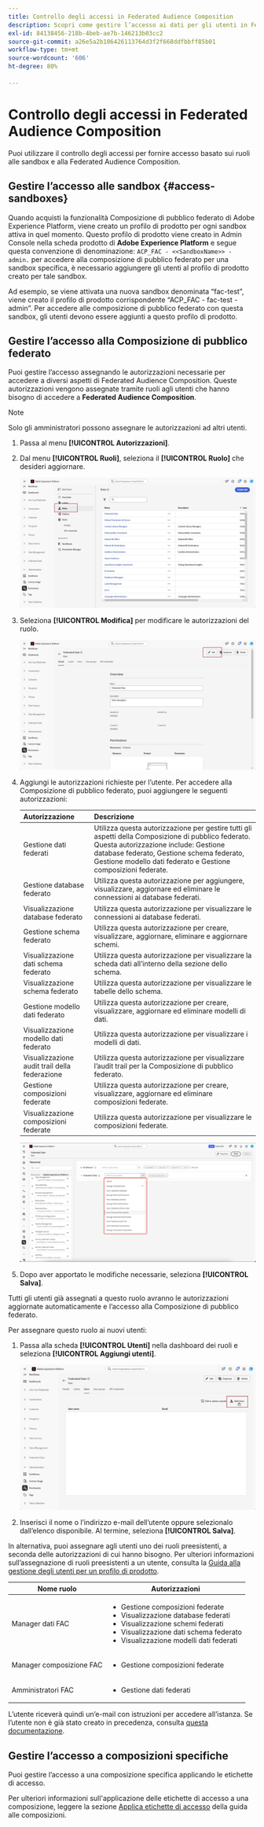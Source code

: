 ```yaml
---
title: Controllo degli accessi in Federated Audience Composition
description: Scopri come gestire l’accesso ai dati per gli utenti in Federated Audience Composition.
exl-id: 84138456-218b-4beb-ae7b-146213b03cc2
source-git-commit: a26e5a2b106426113764d3f2f668ddfbbff85b01
workflow-type: tm+mt
source-wordcount: '606'
ht-degree: 80%

---
```


# Controllo degli accessi in Federated Audience Composition

Puoi utilizzare il controllo degli accessi per fornire accesso basato sui ruoli alle sandbox e alla Federated Audience Composition.

## Gestire l’accesso alle sandbox {#access-sandboxes}

Quando acquisti la funzionalità Composizione di pubblico federato di Adobe Experience Platform, viene creato un profilo di prodotto per ogni sandbox attiva in quel momento. Questo profilo di prodotto viene creato in Admin Console nella scheda prodotto di **Adobe Experience Platform** e segue questa convenzione di denominazione: `ACP_FAC - <<SandboxName>> - admin.` per accedere alla composizione di pubblico federato per una sandbox specifica, è necessario aggiungere gli utenti al profilo di prodotto creato per tale sandbox.

Ad esempio, se viene attivata una nuova sandbox denominata “fac-test”, viene creato il profilo di prodotto corrispondente “ACP_FAC - fac-test - admin”. Per accedere alle composizione di pubblico federato con questa sandbox, gli utenti devono essere aggiunti a questo profilo di prodotto.

## Gestire l’accesso alla Composizione di pubblico federato

Puoi gestire l’accesso assegnando le autorizzazioni necessarie per accedere a diversi aspetti di Federated Audience Composition. Queste autorizzazioni vengono assegnate tramite ruoli agli utenti che hanno bisogno di accedere a **Federated Audience Composition**.

>[!NOTE]
>
>Solo gli amministratori possono assegnare le autorizzazioni ad altri utenti.

1. Passa al menu **[!UICONTROL Autorizzazioni]**.
1. Dal menu **[!UICONTROL Ruoli]**, seleziona il **[!UICONTROL Ruolo]** che desideri aggiornare.

   ![](assets/access_fda_1.png)

1. Seleziona **[!UICONTROL Modifica]** per modificare le autorizzazioni del ruolo.

   ![](assets/access_fda_2.png)

1. Aggiungi le autorizzazioni richieste per l’utente. Per accedere alla Composizione di pubblico federato, puoi aggiungere le seguenti autorizzazioni:

   | Autorizzazione | Descrizione |
   | ---------- | ----------- |
   | Gestione dati federati | Utilizza questa autorizzazione per gestire tutti gli aspetti della Composizione di pubblico federato. Questa autorizzazione include: Gestione database federato, Gestione schema federato, Gestione modello dati federato e Gestione composizioni federate. |
   | Gestione database federato | Utilizza questa autorizzazione per aggiungere, visualizzare, aggiornare ed eliminare le connessioni ai database federati. |
   | Visualizzazione database federato | Utilizza questa autorizzazione per visualizzare le connessioni ai database federati. |
   | Gestione schema federato | Utilizza questa autorizzazione per creare, visualizzare, aggiornare, eliminare e aggiornare schemi. |
   | Visualizzazione dati schema federato | Utilizza questa autorizzazione per visualizzare la scheda dati all’interno della sezione dello schema. |
   | Visualizzazione schema federato | Utilizza questa autorizzazione per visualizzare le tabelle dello schema. |
   | Gestione modello dati federato | Utilizza questa autorizzazione per creare, visualizzare, aggiornare ed eliminare modelli di dati. |
   | Visualizzazione modello dati federato | Utilizza questa autorizzazione per visualizzare i modelli di dati. |
   | Visualizzazione audit trail della federazione | Utilizza questa autorizzazione per visualizzare l’audit trail per la Composizione di pubblico federato. |
   | Gestione composizioni federate | Utilizza questa autorizzazione per creare, visualizzare, aggiornare ed eliminare composizioni federate. |
   | Visualizzazione composizioni federate | Utilizza questa autorizzazione per visualizzare le composizioni federate. |

   ![](assets/permissions.png)

1. Dopo aver apportato le modifiche necessarie, seleziona **[!UICONTROL Salva]**.

Tutti gli utenti già assegnati a questo ruolo avranno le autorizzazioni aggiornate automaticamente e l’accesso alla Composizione di pubblico federato.

Per assegnare questo ruolo ai nuovi utenti:

1. Passa alla scheda **[!UICONTROL Utenti]** nella dashboard dei ruoli e seleziona **[!UICONTROL Aggiungi utenti]**.

   ![](assets/access_fda_4.png)

1. Inserisci il nome o l’indirizzo e-mail dell’utente oppure selezionalo dall’elenco disponibile. Al termine, seleziona **[!UICONTROL Salva]**.

In alternativa, puoi assegnare agli utenti uno dei ruoli preesistenti, a seconda delle autorizzazioni di cui hanno bisogno. Per ulteriori informazioni sull’assegnazione di ruoli preesistenti a un utente, consulta la [Guida alla gestione degli utenti per un profilo di prodotto](https://experienceleague.adobe.com/it/docs/experience-platform/access-control/ui/users).

| Nome ruolo | Autorizzazioni |
| --------- | ----------- |
| Manager dati FAC | <ul><li>Gestione composizioni federate</li><li>Visualizzazione database federati</li><li>Visualizzazione schemi federati</li><li>Visualizzazione dati schema federato</li><li>Visualizzazione modelli dati federati</li></ul> |
| Manager composizione FAC | <ul><li>Gestione composizioni federate</li></ul> |
| Amministratori FAC | <ul><li>Gestione dati federati</li></ul> |

L’utente riceverà quindi un’e-mail con istruzioni per accedere all’istanza. Se l’utente non è già stato creato in precedenza, consulta [questa documentazione](https://experienceleague.adobe.com/it/docs/experience-platform/access-control/abac/permissions-ui/users).

## Gestire l’accesso a composizioni specifiche

Puoi gestire l’accesso a una composizione specifica applicando le etichette di accesso.

Per ulteriori informazioni sull&#39;applicazione delle etichette di accesso a una composizione, leggere la sezione [Applica etichette di accesso](/help/compositions/gs-compositions.md#access-labels) della guida alle composizioni.
